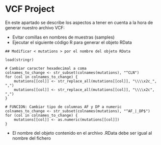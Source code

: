 # VCF Project

En este apartado se describe los aspectos a tener en cuenta a la hora de generar nuestro archivo VCF:&#x20;

* Evitar comillas en nombres de muestras (samples)
* Ejecutar el siguiente código R para generar el objeto RData

```
## Modificar < mutations > por el nombre del objeto RData

load(stringr)

# Cambiar caracter hexadecimal a coma
colnames_to_change <- str_subset(colnames(mutations), "^CLN")
for (col in colnames_to_change) {
    mutations[[col]] <- str_replace_all(mutations[[col]], "\\\\x2c_", ",")
    mutations[[col]] <- str_replace_all(mutations[[col]], "\\\\x2c", ",")
}

# FUNCION: Cambiar tipo de columnas AF y DP a numeric
colnames_to_change <- str_subset(colnames(mutations), "^AF_|_DP$")
for (col in colnames_to_change) {
    mutations[[col]] <- as.numeric(mutations[[col]])
}
```

* El nombre del objeto contenido en el archivo .RData debe ser igual al nombre del fichero
